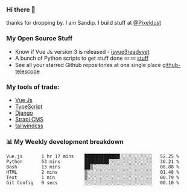### Hi there 👋

thanks for dropping by.
I am Sandip. I build stuff at [@Pixeldust](github.com/pixeldust-in/)

###  **My Open Source Stuff**

 - Know if Vue Js version 3 is released -  [isvue3readyyet](https://github.com/sandiprb/isvue3readyyet)
 - A bunch of Python scripts to get stuff done 💤 💤 [stuff](https://github.com/sandiprb/stuff)
 - See all your starred Github repositories at one single place [github-telescope](https://github.com/sandiprb/github-telescope)



###  **My tools of trade:**
 - [Vue Js](https://github.com/vuejs/vue/)
 - [TypeScript](https://github.com/microsoft/TypeScript)
 - [Django](github.com/django/django)
 - [Strapi CMS](github.com/strapi/strapi)
 - [tailwindcss](https://github.com/tailwindlabs/tailwindcss)


###  📊 **My Weekly development breakdown**
<!--START_SECTION:waka-->

```text
Vue.js       1 hr 17 mins    █████████████░░░░░░░░░░░░   52.25 %
Python       53 mins         █████████░░░░░░░░░░░░░░░░   36.21 %
Bash         13 mins         ██▒░░░░░░░░░░░░░░░░░░░░░░   08.88 %
HTML         2 mins          ▒░░░░░░░░░░░░░░░░░░░░░░░░   01.48 %
Text         1 min           ▒░░░░░░░░░░░░░░░░░░░░░░░░   00.79 %
Git Config   0 secs          ░░░░░░░░░░░░░░░░░░░░░░░░░   00.10 %
```

<!--END_SECTION:waka-->
